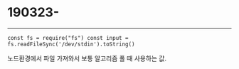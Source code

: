 # 190323-

----

`const fs = require("fs")
const input = fs.readFileSync('/dev/stdin').toString()`

노드환경에서 파일 가져와서 보통 알고리즘 풀 때 사용하는 값.

